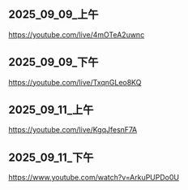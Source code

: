## 2025_09_09_上午

https://youtube.com/live/4mOTeA2uwnc

## 2025_09_09_下午

https://youtube.com/live/TxqnGLeo8KQ

## 2025_09_11_上午

https://youtube.com/live/KgqJfesnF7A

## 2025_09_11_下午

https://www.youtube.com/watch?v=ArkuPUPDo0U


